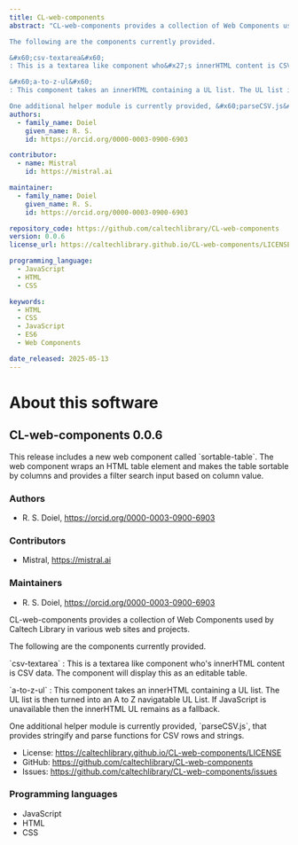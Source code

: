 ```yaml
---
title: CL-web-components
abstract: "CL-web-components provides a collection of Web Components used by Caltech Library in various web sites and projects.

The following are the components currently provided.

&#x60;csv-textarea&#x60;
: This is a textarea like component who&#x27;s innerHTML content is CSV data. The component will display this as an editable table. 

&#x60;a-to-z-ul&#x60;
: This component takes an innerHTML containing a UL list. The UL list is then turned into an A to Z navigatable UL List. If JavaScript is unavailable then the innerHTML UL remains as a fallback.

One additional helper module is currently provided, &#x60;parseCSV.js&#x60;, that provides stringify and parse functions for CSV rows and strings."
authors:
  - family_name: Doiel
    given_name: R. S.
    id: https://orcid.org/0000-0003-0900-6903

contributor:
  - name: Mistral
    id: https://mistral.ai

maintainer:
  - family_name: Doiel
    given_name: R. S.
    id: https://orcid.org/0000-0003-0900-6903

repository_code: https://github.com/caltechlibrary/CL-web-components
version: 0.0.6
license_url: https://caltechlibrary.github.io/CL-web-components/LICENSE

programming_language:
  - JavaScript
  - HTML
  - CSS

keywords:
  - HTML
  - CSS
  - JavaScript
  - ES6
  - Web Components

date_released: 2025-05-13
---
```


About this software
===================

## CL-web-components 0.0.6

This release includes a new web component called &#x60;sortable-table&#x60;. The web component wraps an HTML table element and makes the table sortable by columns and provides a filter search input based on column value.

### Authors

- R. S. Doiel, <https://orcid.org/0000-0003-0900-6903>


### Contributors

- Mistral, <https://mistral.ai>


### Maintainers

- R. S. Doiel, <https://orcid.org/0000-0003-0900-6903>


CL-web-components provides a collection of Web Components used by Caltech Library in various web sites and projects.

The following are the components currently provided.

&#x60;csv-textarea&#x60;
: This is a textarea like component who&#x27;s innerHTML content is CSV data. The component will display this as an editable table. 

&#x60;a-to-z-ul&#x60;
: This component takes an innerHTML containing a UL list. The UL list is then turned into an A to Z navigatable UL List. If JavaScript is unavailable then the innerHTML UL remains as a fallback.

One additional helper module is currently provided, &#x60;parseCSV.js&#x60;, that provides stringify and parse functions for CSV rows and strings.

- License: <https://caltechlibrary.github.io/CL-web-components/LICENSE>
- GitHub: <https://github.com/caltechlibrary/CL-web-components>
- Issues: <https://github.com/caltechlibrary/CL-web-components/issues>

### Programming languages

- JavaScript
- HTML
- CSS





